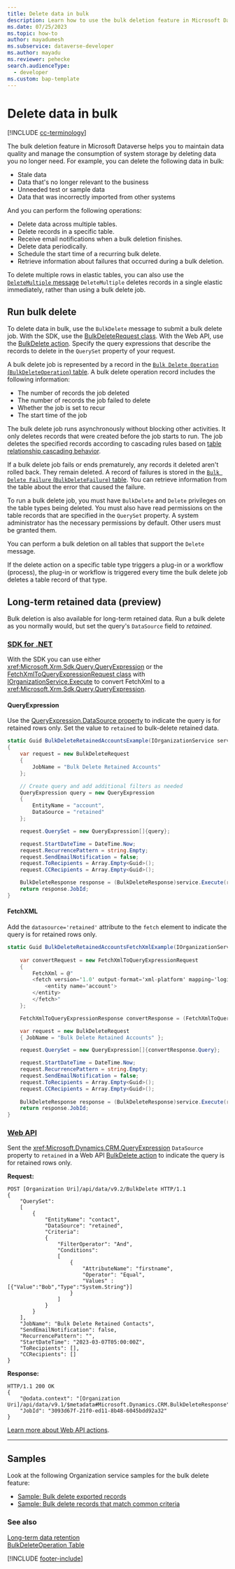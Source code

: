 ```yaml
---
title: Delete data in bulk
description: Learn how to use the bulk deletion feature in Microsoft Dataverse to delete data you no longer need, helping to maintain data quality and manage the consumption of system storage.
ms.date: 07/25/2023
ms.topic: how-to
author: mayadumesh
ms.subservice: dataverse-developer
ms.author: mayadu
ms.reviewer: pehecke
search.audienceType: 
  - developer
ms.custom: bap-template
---
```


# Delete data in bulk

[!INCLUDE [cc-terminology](includes/cc-terminology.md)]

The bulk deletion feature in Microsoft Dataverse helps you to maintain data quality and manage the consumption of system storage by deleting data you no longer need. For example, you can delete the following data in bulk:  
  
- Stale data
- Data that's no longer relevant to the business
- Unneeded test or sample data
- Data that was incorrectly imported from other systems
  
And you can perform the following operations:  
  
- Delete data across multiple tables.
- Delete records in a specific table.
- Receive email notifications when a bulk deletion finishes.
- Delete data periodically.
- Schedule the start time of a recurring bulk delete.
- Retrieve information about failures that occurred during a bulk deletion.

To delete multiple rows in elastic tables, you can also use the [`DeleteMultiple` message](use-elastic-tables.md#use-deletemultiple-with-elastic-tables) `DeleteMultiple` deletes records in a single elastic immediately, rather than using a bulk delete job.
  
## Run bulk delete

To delete data in bulk, use the `BulkDelete` message to submit a bulk delete job. With the SDK, use the [BulkDeleteRequest class](xref:Microsoft.Crm.Sdk.Messages.BulkDeleteRequest). With the Web API, use the [BulkDelete action](xref:Microsoft.Dynamics.CRM.BulkDelete). Specify the query expressions that describe the records to delete in the `QuerySet` property of your request.
  
A bulk delete job is represented by a record in the [`Bulk Delete Operation` (`BulkDeleteOperation`) table](reference/entities/bulkdeleteoperation.md). A bulk delete operation record includes the following information:  
  
- The number of records the job deleted
- The number of records the job failed to delete
- Whether the job is set to recur
- The start time of the job
  
The bulk delete job runs asynchronously without blocking other activities. It only deletes records that were created before the job starts to run. The job deletes the specified records according to cascading rules based on [table relationship cascading behavior](configure-entity-relationship-cascading-behavior.md).

If a bulk delete job fails or ends prematurely, any records it deleted aren't rolled back. They remain deleted. A record of failures is stored in the [`Bulk Delete Failure` (`BulkDeleteFailure`) table](reference/entities/bulkdeletefailure.md). You can retrieve information from the table about the error that caused the failure.
  
To run a bulk delete job, you must have `BulkDelete` and `Delete` privileges on the table types being deleted. You must also have read permissions on the table records that are specified in the `QuerySet` property. A system administrator has the necessary permissions by default. Other users must be granted them.
  
You can perform a bulk deletion on all tables that support the `Delete` message.
  
If the delete action on a specific table type triggers a plug-in or a workflow (process), the plug-in or workflow is triggered every time the bulk delete job deletes a table record of that type.
 
## Long-term retained data (preview)

Bulk deletion is also available for long-term retained data. Run a bulk delete as you normally would, but set the query's `DataSource` field to *retained*. 

### [SDK for .NET](#tab/sdk)

With the SDK you can use either <xref:Microsoft.Xrm.Sdk.Query.QueryExpression> or the [FetchXmlToQueryExpressionRequest class](xref:Microsoft.Crm.Sdk.Messages.FetchXmlToQueryExpressionRequest) with [IOrganizationService.Execute](xref:Microsoft.Xrm.Sdk.IOrganizationService.Execute%2A) to convert FetchXml to a <xref:Microsoft.Xrm.Sdk.Query.QueryExpression>.

#### QueryExpression

Use the [QueryExpression.DataSource property](xref:Microsoft.Xrm.Sdk.Query.QueryExpression.DataSource) to indicate the query is for retained rows only. Set the value to `retained` to bulk-delete retained data.

```csharp
static Guid BulkDeleteRetainedAccountsExample(IOrganizationService service)
{
    var request = new BulkDeleteRequest
    {
        JobName = "Bulk Delete Retained Accounts"
    };

    // Create query and add additional filters as needed
    QueryExpression query = new QueryExpression
    {
        EntityName = "account",
        DataSource = "retained"
    };

    request.QuerySet = new QueryExpression[]{query};

    request.StartDateTime = DateTime.Now;
    request.RecurrencePattern = string.Empty;
    request.SendEmailNotification = false;
    request.ToRecipients = Array.Empty<Guid>();
    request.CCRecipients = Array.Empty<Guid>();

    BulkDeleteResponse response = (BulkDeleteResponse)service.Execute(request);
    return response.JobId;
}
```

#### FetchXML

Add the `datasource='retained'` attribute to the `fetch` element to indicate the query is for retained rows only.

```csharp
static Guid BulkDeleteRetainedAccountsFetchXmlExample(IOrganizationService service) {
            
    var convertRequest = new FetchXmlToQueryExpressionRequest
    {
        FetchXml = @"
        <fetch version='1.0' output-format='xml-platform' mapping='logical' datasource='retained'>
            <entity name='account'>
        </entity>
        </fetch>"
    };

    FetchXmlToQueryExpressionResponse convertResponse = (FetchXmlToQueryExpressionResponse)service.Execute(convertRequest);

    var request = new BulkDeleteRequest
    { JobName = "Bulk Delete Retained Accounts" };

    request.QuerySet = new QueryExpression[]{convertResponse.Query};

    request.StartDateTime = DateTime.Now;
    request.RecurrencePattern = string.Empty;
    request.SendEmailNotification = false;
    request.ToRecipients = Array.Empty<Guid>();
    request.CCRecipients = Array.Empty<Guid>();
           
    BulkDeleteResponse response = (BulkDeleteResponse)service.Execute(request);
    return response.JobId;
}
```

### [Web API](#tab/webapi)

Sent the <xref:Microsoft.Dynamics.CRM.QueryExpression> `DataSource` property to `retained` in a Web API [BulkDelete action](xref:Microsoft.Dynamics.CRM.BulkDelete) to indicate the query is for retained rows only.

**Request:**

```http
POST [Organization Uri]/api/data/v9.2/BulkDelete HTTP/1.1
{
    "QuerySet": 
    [
        {
            "EntityName": "contact",
            "DataSource": "retained",
            "Criteria":
            {
                "FilterOperator": "And",
                "Conditions": 
                [
                    {
                        "AttributeName": "firstname",
                        "Operator": "Equal",
                        "Values" : [{"Value":"Bob","Type":"System.String"}]
                    }
                ]
            }
        }
    ],
    "JobName": "Bulk Delete Retained Contacts",
    "SendEmailNotification": false,
    "RecurrencePattern": "",
    "StartDateTime": "2023-03-07T05:00:00Z",
    "ToRecipients": [],
    "CCRecipients": []
}
```

**Response:**

```http
HTTP/1.1 200 OK
{
    "@odata.context": "[Organization Uri]/api/data/v9.1/$metadata#Microsoft.Dynamics.CRM.BulkDeleteResponse",
    "JobId": "3093d67f-21f0-ed11-8b48-6045bdd92a32"
}
```

[Learn more about Web API actions](webapi/use-web-api-actions.md).

---

## Samples

Look at the following Organization service samples for the bulk delete feature:

- [Sample: Bulk delete exported records](org-service/samples/bulk-delete-exported-records.md)   
- [Sample: Bulk delete records that match common criteria](org-service/samples/bulk-delete-records-match-common-criteria.md)

### See also

[Long-term data retention](long-term-retention.md)  
[BulkDeleteOperation Table](reference/entities/bulkdeleteoperation.md)

[!INCLUDE [footer-include](../../includes/footer-banner.md)]
